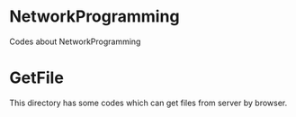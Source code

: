 # NetworkProgramming
Codes about NetworkProgramming

# GetFile
This directory has some codes which can get files from server by browser.
